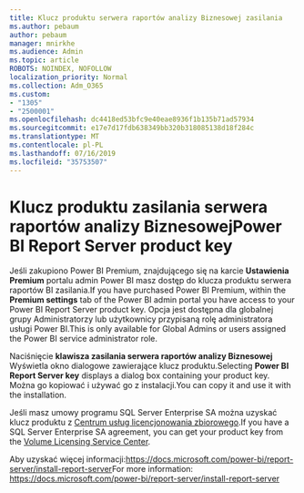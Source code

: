 ```yaml
---
title: Klucz produktu serwera raportów analizy Biznesowej zasilania
ms.author: pebaum
author: pebaum
manager: mnirkhe
ms.audience: Admin
ms.topic: article
ROBOTS: NOINDEX, NOFOLLOW
localization_priority: Normal
ms.collection: Adm_O365
ms.custom:
- "1305"
- "2500001"
ms.openlocfilehash: dc4418ed53bfc9e40eae8936f1b135b71ad57934
ms.sourcegitcommit: e17e7d17fdb638349bb320b318085138d18f284c
ms.translationtype: MT
ms.contentlocale: pl-PL
ms.lasthandoff: 07/16/2019
ms.locfileid: "35753507"
---
```

# <a name="power-bi-report-server-product-key"></a><span data-ttu-id="9ecd6-102">Klucz produktu zasilania serwera raportów analizy Biznesowej</span><span class="sxs-lookup"><span data-stu-id="9ecd6-102">Power BI Report Server product key</span></span>

<span data-ttu-id="9ecd6-103">Jeśli zakupiono Power BI Premium, znajdującego się na karcie **Ustawienia Premium** portalu admin Power BI masz dostęp do klucza produktu serwera raportów BI zasilania.</span><span class="sxs-lookup"><span data-stu-id="9ecd6-103">If you have purchased Power BI Premium, within the **Premium settings** tab of the Power BI admin portal you have access to your Power BI Report Server product key.</span></span> <span data-ttu-id="9ecd6-104">Opcja jest dostępna dla globalnej grupy Administratorzy lub użytkownicy przypisaną rolę administratora usługi Power BI.</span><span class="sxs-lookup"><span data-stu-id="9ecd6-104">This is only available for Global Admins or users assigned the Power BI service administrator role.</span></span>

<span data-ttu-id="9ecd6-105">Naciśnięcie **klawisza zasilania serwera raportów analizy Biznesowej** Wyświetla okno dialogowe zawierające klucz produktu.</span><span class="sxs-lookup"><span data-stu-id="9ecd6-105">Selecting **Power BI Report Server key** displays a dialog box containing your product key.</span></span> <span data-ttu-id="9ecd6-106">Można go kopiować i używać go z instalacji.</span><span class="sxs-lookup"><span data-stu-id="9ecd6-106">You can copy it and use it with the installation.</span></span>

<span data-ttu-id="9ecd6-107">Jeśli masz umowy programu SQL Server Enterprise SA można uzyskać klucz produktu z [Centrum usług licencjonowania zbiorowego](https://www.microsoft.com/Licensing/servicecenter/).</span><span class="sxs-lookup"><span data-stu-id="9ecd6-107">If you have a SQL Server Enterprise SA agreement, you can get your product key from the [Volume Licensing Service Center](https://www.microsoft.com/Licensing/servicecenter/).</span></span>

<span data-ttu-id="9ecd6-108">Aby uzyskać więcej informacji:https://docs.microsoft.com/power-bi/report-server/install-report-server</span><span class="sxs-lookup"><span data-stu-id="9ecd6-108">For more information: https://docs.microsoft.com/power-bi/report-server/install-report-server</span></span>
